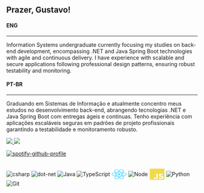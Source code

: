 ## Prazer, Gustavo!

#### ENG
---

Information Systems undergraduate currently focusing my studies on back-end development, encompassing .NET and Java Spring Boot technologies with agile and continuous delivery. I have experience with scalable and secure applications following professional design patterns, ensuring robust testability and monitoring.


#### PT-BR 
---
Graduando em Sistemas de Informação e atualmente concentro meus estudos no desenvolvimento back-end, abrangendo tecnologias .NET e Java Spring Boot com entregas ágeis e contínuas. Tenho experiência com aplicações escaláveis  seguras em padrões de projeto profissionais garantindo a testabilidade e monitoramento robusto.



<div>
  <a href="https://github.com/gfLobo">
  <img height="180em" src="https://github-readme-stats.vercel.app/api?username=gfLobo&show_icons=true&theme=dracula&include_all_commits=true&count_private=true"/>
  <img src="https://github-readme-stats.vercel.app/api/top-langs/?username=gfLobo&layout=compact&theme=dracula" height="180em"  />
    
[![spotify-github-profile](https://spotify-github-profile.vercel.app/api/view?uid=giggalobos&cover_image=true&theme=novatorem&show_offline=false&background_color=121212&interchange=false&bar_color=53b14f&bar_color_cover=true)](https://github.com/kittinan/spotify-github-profile)
</div>
  
  <div>
    
  <div style="display: inline_block"><br>
    <img align="center" alt="csharp" height="30" width="40"  src="https://cdn.jsdelivr.net/gh/devicons/devicon/icons/csharp/csharp-original.svg" />
    <img align="center" alt="dot-net" height="30" width="40" src="https://cdn.jsdelivr.net/gh/devicons/devicon/icons/dot-net/dot-net-original.svg" />
    <img align="center" alt="Java" height="30" width="40" src="https://cdn.jsdelivr.net/gh/devicons/devicon/icons/java/java-original.svg" >
    <img align="center" alt="TypeScript" height="30" width="40" src="https://cdn.jsdelivr.net/gh/devicons/devicon/icons/typescript/typescript-original.svg" />
    <img align="center" alt="React" height="30" width="40" src="https://raw.githubusercontent.com/devicons/devicon/master/icons/react/react-original.svg">
    <img align="center" alt="Node" height="30" width="40" src="https://cdn.jsdelivr.net/gh/devicons/devicon/icons/nodejs/nodejs-plain.svg" />
    <img align="center" alt="Js" height="30" width="40" src="https://raw.githubusercontent.com/devicons/devicon/master/icons/javascript/javascript-plain.svg">
    <img align="center" alt="Python" height="30" width="40" src="https://cdn.jsdelivr.net/gh/devicons/devicon/icons/python/python-original.svg" >
    <img align="center" alt="Git" height="30" width="40" src="https://cdn.jsdelivr.net/gh/devicons/devicon/icons/git/git-original.svg">

  </div> 
    
   
 

